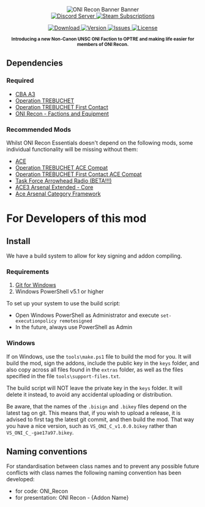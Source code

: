<p align="center">
	<img src="https://github.com/Viking-Studios-Arma/ONI_Recon_Essentials/blob/5d17ad1523638d20144793f82f990c9eececcb5a/Falcon%20flight%20banner%20W-logo.png" alt="ONI Recon Banner Banner" />
	<br />
	<a href="https://discord.gg/9pJTHHzaFC">
		<img src="https://img.shields.io/discord/1032437213100777502.svg?label=Discord&logo=Discord&colorB=7289da&style=for-the-badge" alt="Discord Server">
	</a>
	<a href="https://steamcommunity.com/sharedfiles/filedetails/?id=3016023028">
		<img src="https://img.shields.io/steam/subscriptions/3016023028?style=for-the-badge" alt="Steam Subscriptions">
	</a>
	
</p>
</p>
<p align="center">
	<a href="https://steamcommunity.com/sharedfiles/filedetails/?id=3016023028">
		<img src="https://img.shields.io/steam/size/3016023028?label=Download&logo=steam" alt="Download" />
	</a>
	<a href="https://github.com/Viking-Studios-Arma/ONI_Recon_Core/releases">
		<img src="https://img.shields.io/github/release/Viking-Studios-Arma/ONI_Recon_Core.svg?label=Version" alt="Version" />
	</a>
	<a href="https://github.com/Viking-Studios-Arma/ONI_Recon_Core/issues">
		<img src="http://img.shields.io/github/issues-raw/Viking-Studios-Arma/ONI_Recon_Core.svg?label=Issues&style=flat" alt="Issues" />
	</a>
	<a href="Viking-Studios-Arma/ONI_Recon_Core/blob/main/LICENSE">
		<img src="https://img.shields.io/github/license/Viking-Studios-Arma/ONI_Recon_Core.svg?style=flat&label=Licence" alt="License">
	</a>
</p>

<p align="center"><sup><strong>Introducing a new Non-Canon UNSC ONI Faction to OPTRE and making life easier for members of ONI Recon.</strong></sup></p>

## Dependencies
### Required
- [CBA A3](https://steamcommunity.com/sharedfiles/filedetails/?id=450814997)
- [Operation TREBUCHET](https://steamcommunity.com/workshop/filedetails/?id=769440155)
- [Operation TREBUCHET First Contact](https://steamcommunity.com/workshop/filedetails/?id=1572627279)
- [ONI Recon - Factions and Equipment](https://steamcommunity.com/sharedfiles/filedetails/?id=2877010969)

### Recommended Mods
Whilst ONI Recon Essentials doesn't depend on the following mods, some individual functionality will be missing without them:
- [ACE](https://steamcommunity.com/workshop/filedetails/?id=463939057)
- [Operation TREBUCHET ACE Compat](https://steamcommunity.com/workshop/filedetails/?id=1267657613)
- [Operation TREBUCHET First Contact ACE Compat](https://steamcommunity.com/workshop/filedetails/?id=1572642262)
- [Task Force Arrowhead Radio (BETA!!!)](https://steamcommunity.com/workshop/filedetails/?id=894678801)
- [ACE3 Arsenal Extended - Core](https://steamcommunity.com/sharedfiles/filedetails/?id=2522638637)
- [Ace Arsenal Category Framework](https://steamcommunity.com/sharedfiles/filedetails/?id=2850254784)

# For Developers of this mod
## Install
We have a build system to allow for key signing and addon compiling.

### Requirements
1. [Git for Windows](https://git-scm.com/download/win)
1. Windows PowerShell v5.1 or higher

To set up your system to use the build script:
- Open Windows PowerShell as Administrator and execute `set-executionpolicy remotesigned`
- In the future, always use PowerShell as Admin

### Windows
If on Windows, use the `tools\make.ps1` file to build the mod for you. It will build the mod, sign the addons, include the public key in the `keys` folder, and also copy across all files found in the `extras` folder, as well as the files specified in the file `tools\support-files.txt`.

The build script will NOT leave the private key in the `keys` folder. It will delete it instead, to avoid any accidental uploading or distribution.

Be aware, that the names of the `.bisign` and `.bikey` files depend on the latest tag on git. This means that, if you wish to upload a release, it is advised to first tag the latest git commit, and then build the mod. That way you have a nice version, such as `VS_ONI_C_v1.0.0.bikey` rather than `VS_ONI_C_-gae17a97.bikey`.
## Naming conventions
For standardisation between class names and to prevent any possible future conflicts with class names the following naming convention has been developed:
- for code: ONI_Recon
- for presentation: ONI Recon - {Addon Name}
</p>
<br />
